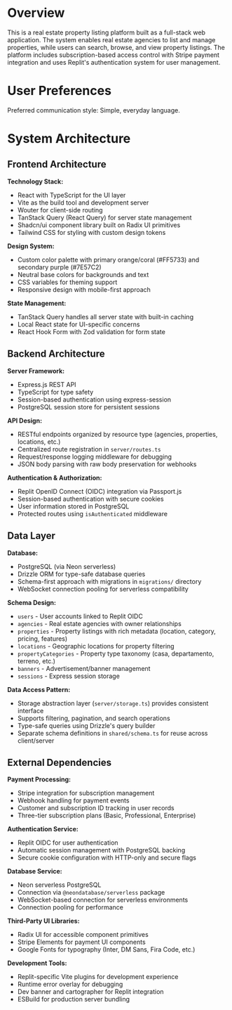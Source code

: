 # Overview

This is a real estate property listing platform built as a full-stack web application. The system enables real estate agencies to list and manage properties, while users can search, browse, and view property listings. The platform includes subscription-based access control with Stripe payment integration and uses Replit's authentication system for user management.

# User Preferences

Preferred communication style: Simple, everyday language.

# System Architecture

## Frontend Architecture

**Technology Stack:**
- React with TypeScript for the UI layer
- Vite as the build tool and development server
- Wouter for client-side routing
- TanStack Query (React Query) for server state management
- Shadcn/ui component library built on Radix UI primitives
- Tailwind CSS for styling with custom design tokens

**Design System:**
- Custom color palette with primary orange/coral (#FF5733) and secondary purple (#7E57C2)
- Neutral base colors for backgrounds and text
- CSS variables for theming support
- Responsive design with mobile-first approach

**State Management:**
- TanStack Query handles all server state with built-in caching
- Local React state for UI-specific concerns
- React Hook Form with Zod validation for form state

## Backend Architecture

**Server Framework:**
- Express.js REST API
- TypeScript for type safety
- Session-based authentication using express-session
- PostgreSQL session store for persistent sessions

**API Design:**
- RESTful endpoints organized by resource type (agencies, properties, locations, etc.)
- Centralized route registration in `server/routes.ts`
- Request/response logging middleware for debugging
- JSON body parsing with raw body preservation for webhooks

**Authentication & Authorization:**
- Replit OpenID Connect (OIDC) integration via Passport.js
- Session-based authentication with secure cookies
- User information stored in PostgreSQL
- Protected routes using `isAuthenticated` middleware

## Data Layer

**Database:**
- PostgreSQL (via Neon serverless)
- Drizzle ORM for type-safe database queries
- Schema-first approach with migrations in `migrations/` directory
- WebSocket connection pooling for serverless compatibility

**Schema Design:**
- `users` - User accounts linked to Replit OIDC
- `agencies` - Real estate agencies with owner relationships
- `properties` - Property listings with rich metadata (location, category, pricing, features)
- `locations` - Geographic locations for property filtering
- `propertyCategories` - Property type taxonomy (casa, departamento, terreno, etc.)
- `banners` - Advertisement/banner management
- `sessions` - Express session storage

**Data Access Pattern:**
- Storage abstraction layer (`server/storage.ts`) provides consistent interface
- Supports filtering, pagination, and search operations
- Type-safe queries using Drizzle's query builder
- Separate schema definitions in `shared/schema.ts` for reuse across client/server

## External Dependencies

**Payment Processing:**
- Stripe integration for subscription management
- Webhook handling for payment events
- Customer and subscription ID tracking in user records
- Three-tier subscription plans (Basic, Professional, Enterprise)

**Authentication Service:**
- Replit OIDC for user authentication
- Automatic session management with PostgreSQL backing
- Secure cookie configuration with HTTP-only and secure flags

**Database Service:**
- Neon serverless PostgreSQL
- Connection via `@neondatabase/serverless` package
- WebSocket-based connection for serverless environments
- Connection pooling for performance

**Third-Party UI Libraries:**
- Radix UI for accessible component primitives
- Stripe Elements for payment UI components
- Google Fonts for typography (Inter, DM Sans, Fira Code, etc.)

**Development Tools:**
- Replit-specific Vite plugins for development experience
- Runtime error overlay for debugging
- Dev banner and cartographer for Replit integration
- ESBuild for production server bundling